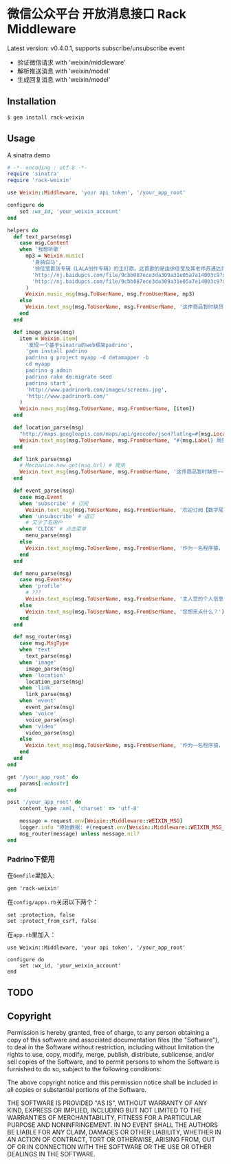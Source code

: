 微信公众平台 开放消息接口 Rack Middleware
========================================

Latest version: v0.4.0.1, supports subscribe/unsubscribe event

* 验证微信请求 with 'weixin/middleware'
* 解析推送消息 with 'weixin/model'
* 生成回复消息 with 'weixin/model'


Installation
------------
```
$ gem install rack-weixin
```


Usage
-----

A sinatra demo

```ruby
# -*- encoding : utf-8 -*-
require 'sinatra'
require 'rack-weixin'

use Weixin::Middleware, 'your api token', '/your_app_root' 

configure do
    set :wx_id, 'your_weixin_account'
end

helpers do
  def text_parse(msg)
    case msg.Content
    when '我想听歌'
      mp3 = Weixin.music(
        '身骑白马',
        '徐佳莹首张专辑《LALA创作专辑》的主打歌。这首歌的是由徐佳莹及其老师苏通达共同创作，其最大的特点是改编自台湾的民间剧种歌仔戏。',
        'http://nj.baidupcs.com/file/9cbb087ece3da309a31e05a7e14003c9?xcode=70d27743259294de1c42dff2d4720c05d4c19cd5e52a44f7&fid=204864837-250528-3177081425&time=1376666534&sign=FDTAXER-DCb740ccc5511e5e8fedcff06b081203-9NqxJyKhTJYx34SlHyPnK7%2B83vY%3D&to=nb&fm=B,B,T&expires=8h&rt=sh&r=756751042&logid=2171432620&sh=1&fn=%E8%BA%AB%E9%AA%91%E7%99%BD%E9%A9%AC.mp3',
        'http://nj.baidupcs.com/file/9cbb087ece3da309a31e05a7e14003c9?xcode=c59d095c8566efe4d948c3846269e02ed4c19cd5e52a44f7&fid=204864837-250528-3177081425&time=1376666631&sign=FDTAXER-DCb740ccc5511e5e8fedcff06b081203-yAO3TLeuAQ867emfUs0dYKgMtSE%3D&to=nb&fm=B,B,T&expires=8h&rt=sh&r=897038653&logid=4061975287&sh=1&fn=%E8%BA%AB%E9%AA%91%E7%99%BD%E9%A9%AC.mp3'
      )
      Weixin.music_msg(msg.ToUserName, msg.FromUserName, mp3)
    else
      Weixin.text_msg(msg.ToUserName, msg.FromUserName, '这件商品暂时缺货~~')
    end
  end

  def image_parse(msg)
    item = Weixin.item(
      '发现一个基于sinatra的web框架padrino',
      'gem install padrino
      padrino g project myapp -d datamapper -b
      cd myapp
      padrino g admin
      padrino rake dm:migrate seed
      padrino start',
      'http://www.padrinorb.com/images/screens.jpg',
      'http://www.padrinorb.com/'
    )
    Weixin.news_msg(msg.ToUserName, msg.FromUserName, [item])
  end

  def location_parse(msg)
    "http://maps.googleapis.com/maps/api/geocode/json?latlng=#{msg.Location_X},#{msg.Location_Y}"
    Weixin.text_msg(msg.ToUserName, msg.FromUserName, "#{msg.Label} 周围没有妹子~")
  end

  def link_parse(msg)
    # Mechanize.new.get(msg.Url) # 爬虫
    Weixin.text_msg(msg.ToUserName, msg.FromUserName, '这件商品暂时缺货~~')
  end

  def event_parse(msg)
    case msg.Event
    when 'subscribe' # 订阅
      Weixin.text_msg(msg.ToUserName, msg.FromUserName, '欢迎订阅【数字尾巴】~~')
    when 'unsubscribe' # 退订
      # 又少了名用户
    when 'CLICK' # 点击菜单
      menu_parse(msg)
    else
      Weixin.text_msg(msg.ToUserName, msg.FromUserName, '作为一名程序猿，表示压力山大~~')
    end
  end

  def menu_parse(msg)
    case msg.EventKey
    when 'profile'
      # ???
      Weixin.text_msg(msg.ToUserName, msg.FromUserName, '主人您的个人信息丢失啦~')
    else
      Weixin.text_msg(msg.ToUserName, msg.FromUserName, '您想来点什么？')
    end 
  end

  def msg_router(msg)
    case msg.MsgType
    when 'text'
      text_parse(msg)
    when 'image'
      image_parse(msg)
    when 'location'
      location_parse(msg)
    when 'link'
      link_parse(msg)
    when 'event'
      event_parse(msg)
    when 'voice'
      voice_parse(msg)
    when 'video'
      video_parse(msg)
    else
      Weixin.text_msg(msg.ToUserName, msg.FromUserName, '作为一名程序猿，表示压力山大~~')
    end
  end
end

get '/your_app_root' do
    params[:echostr]
end

post '/your_app_root' do
    content_type :xml, 'charset' => 'utf-8'

    message = request.env[Weixin::Middleware::WEIXIN_MSG]
    logger.info "原始数据: #{request.env[Weixin::Middleware::WEIXIN_MSG_RAW]}"
    msg_router(message) unless message.nil?
end
```

### Padrino下使用
在`Gemfile`里加入:

	gem 'rack-weixin'

在`config/apps.rb`关闭以下两个：

	set :protection, false
	set :protect_from_csrf, false
	
在`app.rb`里加入：

	use Weixin::Middleware, 'your api token', '/your_app_root' 

	configure do
    	set :wx_id, 'your_weixin_account'
	end



TODO
----

Copyright
---------

Permission is hereby granted, free of charge, to any person obtaining a copy
of this software and associated documentation files (the "Software"), to
deal in the Software without restriction, including without limitation the
rights to use, copy, modify, merge, publish, distribute, sublicense, and/or
sell copies of the Software, and to permit persons to whom the Software is
furnished to do so, subject to the following conditions:

The above copyright notice and this permission notice shall be included in
all copies or substantial portions of the Software.

THE SOFTWARE IS PROVIDED "AS IS", WITHOUT WARRANTY OF ANY KIND, EXPRESS OR
IMPLIED, INCLUDING BUT NOT LIMITED TO THE WARRANTIES OF MERCHANTABILITY,
FITNESS FOR A PARTICULAR PURPOSE AND NONINFRINGEMENT. IN NO EVENT SHALL
THE AUTHORS BE LIABLE FOR ANY CLAIM, DAMAGES OR OTHER LIABILITY, WHETHER 
IN AN ACTION OF CONTRACT, TORT OR OTHERWISE, ARISING FROM, OUT OF OR IN
CONNECTION WITH THE SOFTWARE OR THE USE OR OTHER DEALINGS IN THE SOFTWARE.
